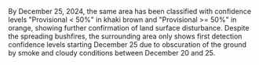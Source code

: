 By December 25, 2024, the same area has been classified with confidence levels "Provisional < 50%" in khaki brown and "Provisional >= 50%" in orange, showing further confirmation of land surface disturbance. Despite the spreading bushfires, the surrounding area only shows first detection confidence levels starting December 25 due to obscuration of the ground by smoke and cloudy conditions between December 20 and 25.